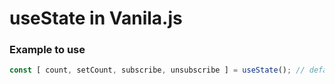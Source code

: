 # useState in Vanila.js

### Example to use
``` js
const [ count, setCount, subscribe, unsubscribe ] = useState(); // default ( false )

```

